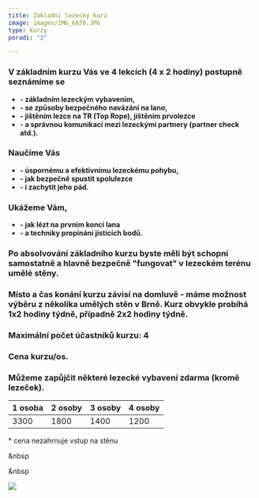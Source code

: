 ```yaml
---
title: Základní lezecký kurz
image: images/IMG_6870.JPG
type: kurzy
poradi: "2"

---
```

### **V základním kurzu Vás ve 4 lekcích (4 x 2 hodiny) postupně seznámíme se**

* **- základním lezeckým vybavením,**
* **- se způsoby bezpečného navázání na lano,**
* **- jištěním lezce na TR (Top Rope), jištěním prvolezce**
* **- a správnou komunikací mezi lezeckými partnery (partner check atd.).**

### **Naučíme Vás**

* **- úspornému a efektivnímu lezeckému pohybu,**
* **- jak bezpečně spustit spolulezce**
* **- i zachytit jeho pád.**

### **Ukážeme Vám,**

* **- jak lézt na prvním konci lana**
* **- a techniky propínání jisticích bodů.**

### **Po absolvování základního kurzu byste měli být schopni samostatně a hlavně bezpečně "fungovat" v lezeckém terénu umělé stěny.**

### **Místo a čas konání kurzu závisí na domluvě - máme možnost výběru z několika umělých stěn v Brně. Kurz obvykle probíhá 1x2 hodiny týdně, případně 2x2 hodiny týdně.**

### **Maximální počet účastníků kurzu: 4**

### **Cena kurzu/os.**

### **Můžeme zapůjčit některé lezecké vybavení zdarma (kromě lezeček).**

| 1 osoba | 2 osoby | 3 osoby | 4 osoby |
| --- | --- | --- | --- |
| 3300 | 1800 | 1400 | 1200 |

\* cena nezahrnuje vstup na stěnu

&nbsp

&nbsp

![](/images/victor-xok-oyPLmauJzzo-unsplash.jpg)